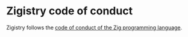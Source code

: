 # Zigistry code of conduct

Zigistry follows the [code of conduct of the Zig programming language](https://github.com/ziglang/zig/blob/master/.github/CODE_OF_CONDUCT.md).

